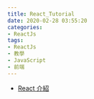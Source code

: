 ```yaml
---
title: React_Tutorial
date: 2020-02-28 03:55:20
categories:
- ReactJs
tags:
- ReactJs
- 教學
- JavaScript
- 前端
---
```


* [React 介紹](/ReactIntro)
